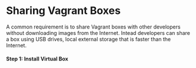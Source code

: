 Sharing Vagrant Boxes
=====
A common requirement is to share Vagrant boxes with other developers without downloading images from the Internet. Intead developers can share a box using USB drives, local external storage that is faster than the Internet.

#### Step 1: Install Virtual Box
